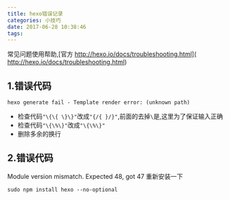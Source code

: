 ```yaml
---
title: hexo错误记录
categories: 小技巧
date: 2017-06-28 10:38:46
tags:
---
```


常见问题使用帮助,[官方 http://hexo.io/docs/troubleshooting.html]( http://hexo.io/docs/troubleshooting.html)

## 1.错误代码

```
hexo generate fail - Template render error: (unknown path)
```
* 检查代码`"\{\{ \}\}"`改成`"{/{ }/}"`,前面的去掉`\`是,这里为了保证输入正确
* 检查代码`"\{\%\}"`改成`"\{\%\}"`
* 删除多余的换行

## 2.错误代码

Module version mismatch. Expected 48, got 47
重新安装一下

```
sudo npm install hexo --no-optional
```